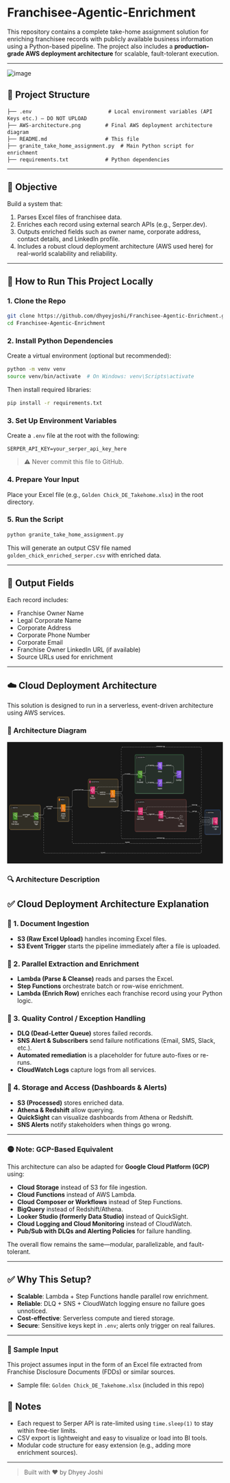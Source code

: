 # Franchisee-Agentic-Enrichment

This repository contains a complete take-home assignment solution for enriching franchisee records with publicly available business information using a Python-based pipeline. The project also includes a **production-grade AWS deployment architecture** for scalable, fault-tolerant execution.

---
![image](https://github.com/user-attachments/assets/7c931b09-8aa0-4bcf-a79e-5beea6a750e2)


## 📁 Project Structure

```
├── .env                         # Local environment variables (API Keys etc.) — DO NOT UPLOAD
├── AWS-architecture.png        # Final AWS deployment architecture diagram
├── README.md                   # This file
├── granite_take_home_assignment.py  # Main Python script for enrichment
├── requirements.txt            # Python dependencies
```

---

## 📝 Objective

Build a system that:
1. Parses Excel files of franchisee data.
2. Enriches each record using external search APIs (e.g., Serper.dev).
3. Outputs enriched fields such as owner name, corporate address, contact details, and LinkedIn profile.
4. Includes a robust cloud deployment architecture (AWS used here) for real-world scalability and reliability.

---

## 🔧 How to Run This Project Locally

### 1. Clone the Repo

```bash
git clone https://github.com/dhyeyjoshi/Franchisee-Agentic-Enrichment.git
cd Franchisee-Agentic-Enrichment
```

### 2. Install Python Dependencies

Create a virtual environment (optional but recommended):

```bash
python -m venv venv
source venv/bin/activate  # On Windows: venv\Scripts\activate
```

Then install required libraries:

```bash
pip install -r requirements.txt
```

### 3. Set Up Environment Variables

Create a `.env` file at the root with the following:

```env
SERPER_API_KEY=your_serper_api_key_here
```

> ⚠️ Never commit this file to GitHub.

### 4. Prepare Your Input

Place your Excel file (e.g., `Golden Chick_DE_Takehome.xlsx`) in the root directory.

### 5. Run the Script

```bash
python granite_take_home_assignment.py
```

This will generate an output CSV file named `golden_chick_enriched_serper.csv` with enriched data.

---

## 🧩 Output Fields

Each record includes:

- Franchise Owner Name
- Legal Corporate Name
- Corporate Address
- Corporate Phone Number
- Corporate Email
- Franchise Owner LinkedIn URL (if available)
- Source URLs used for enrichment

---

## ☁️ Cloud Deployment Architecture

This solution is designed to run in a serverless, event-driven architecture using AWS services.

### 🔽 Architecture Diagram

![AWS Architecture](Aws-Architecture.png)

### 🔍 Architecture Description

## ✅ Cloud Deployment Architecture Explanation

### 🔹 1. Document Ingestion
- **S3 (Raw Excel Upload)** handles incoming Excel files.
- **S3 Event Trigger** starts the pipeline immediately after a file is uploaded.

### 🔹 2. Parallel Extraction and Enrichment
- **Lambda (Parse & Cleanse)** reads and parses the Excel.
- **Step Functions** orchestrate batch or row-wise enrichment.
- **Lambda (Enrich Row)** enriches each franchise record using your Python logic.

### 🔹 3. Quality Control / Exception Handling
- **DLQ (Dead-Letter Queue)** stores failed records.
- **SNS Alert & Subscribers** send failure notifications (Email, SMS, Slack, etc.).
- **Automated remediation** is a placeholder for future auto-fixes or re-runs.
- **CloudWatch Logs** capture logs from all services.

### 🔹 4. Storage and Access (Dashboards & Alerts)
- **S3 (Processed)** stores enriched data.
- **Athena & Redshift** allow querying.
- **QuickSight** can visualize dashboards from Athena or Redshift.
- **SNS Alerts** notify stakeholders when things go wrong.

---

### 🟡 Note: GCP-Based Equivalent

This architecture can also be adapted for **Google Cloud Platform (GCP)** using:
- **Cloud Storage** instead of S3 for file ingestion.
- **Cloud Functions** instead of AWS Lambda.
- **Cloud Composer or Workflows** instead of Step Functions.
- **BigQuery** instead of Redshift/Athena.
- **Looker Studio (formerly Data Studio)** instead of QuickSight.
- **Cloud Logging and Cloud Monitoring** instead of CloudWatch.
- **Pub/Sub with DLQs and Alerting Policies** for failure handling.

The overall flow remains the same—modular, parallelizable, and fault-tolerant.

---

## ✅ Why This Setup?

- **Scalable**: Lambda + Step Functions handle parallel row enrichment.
- **Reliable**: DLQ + SNS + CloudWatch logging ensure no failure goes unnoticed.
- **Cost-effective**: Serverless compute and tiered storage.
- **Secure**: Sensitive keys kept in `.env`; alerts only trigger on real failures.

---

### 📄 Sample Input

This project assumes input in the form of an Excel file extracted from Franchise Disclosure Documents (FDDs) or similar sources.

- Sample file: `Golden Chick_DE_Takehome.xlsx` (included in this repo)

## 🧪 Notes

- Each request to Serper API is rate-limited using `time.sleep(1)` to stay within free-tier limits.
- CSV export is lightweight and easy to visualize or load into BI tools.
- Modular code structure for easy extension (e.g., adding more enrichment sources).

---

> Built with ❤️ by Dhyey Joshi
